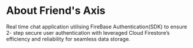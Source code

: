 # About Friend's Axis

Real time chat application utilising FireBase Authentication(SDK) to ensure 2- step secure user authentication with leveraged Cloud Firestore’s efficiency and reliability for seamless data storage.
